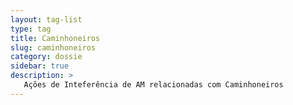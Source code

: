 ```yaml
---
layout: tag-list
type: tag
title: Caminhoneiros
slug: caminhoneiros
category: dossie
sidebar: true
description: >
   Ações de Inteferência de AM relacionadas com Caminhoneiros
---
```


